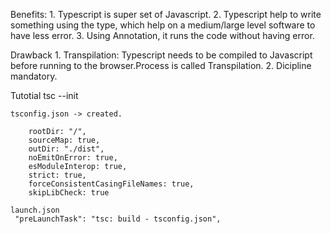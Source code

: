 Benefits:
    1. Typescript is super set of Javascript.
    2. Typescript help to write something using the type, which help on a medium/large level software to have less error.
    3. Using Annotation, it runs the code without having error.


Drawback 
    1. Transpilation: Typescript needs to be compiled to Javascript before running to the browser.Process is called Transpilation.
    2. Dicipline mandatory.



Tutotial
    tsc --init

    tsconfig.json -> created.
    
        rootDir: "/",
        sourceMap: true,
        outDir: "./dist",
        noEmitOnError: true,
        esModuleInterop: true,
        strict: true,
        forceConsistentCasingFileNames: true,
        skipLibCheck: true

    launch.json
     "preLaunchTask": "tsc: build - tsconfig.json",



    